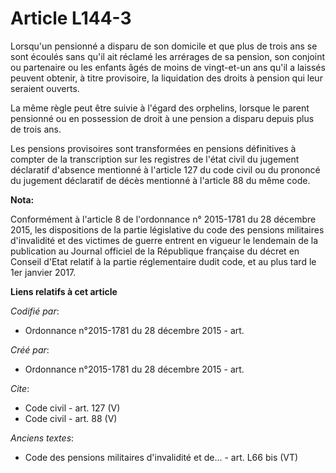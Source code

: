 # Article L144-3

Lorsqu'un pensionné a disparu de son domicile et que plus de trois ans se sont écoulés sans qu'il ait réclamé les arrérages
de sa pension, son conjoint ou partenaire ou les enfants âgés de moins de vingt-et-un ans qu'il a laissés peuvent obtenir, à
titre provisoire, la liquidation des droits à pension qui leur seraient ouverts. 

La même règle peut être suivie à l'égard des orphelins, lorsque le parent pensionné ou en possession de droit à une pension a
disparu depuis plus de trois ans. 

Les pensions provisoires sont transformées en pensions définitives à compter de la transcription sur les registres de l'état
civil du jugement déclaratif d'absence mentionné à l'article 127 du code civil ou du prononcé du jugement déclaratif de décès
mentionné à l'article 88 du même code.

**Nota:**

Conformément à l'article 8 de l'ordonnance n° 2015-1781 du 28 décembre 2015, les dispositions de la partie législative du
code des pensions militaires d'invalidité et des victimes de guerre entrent en vigueur le lendemain de la publication au
Journal officiel de la République française du décret en Conseil d'Etat relatif à la partie réglementaire dudit code, et au
plus tard le 1er janvier 2017.

**Liens relatifs à cet article**

_Codifié par_:

  - Ordonnance n°2015-1781 du 28 décembre 2015 - art.

_Créé par_:

  - Ordonnance n°2015-1781 du 28 décembre 2015 - art.

_Cite_:

  - Code civil - art. 127 (V)
  - Code civil - art. 88 (V)

_Anciens textes_:

  - Code des pensions militaires d'invalidité et de... - art. L66 bis (VT)
